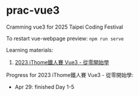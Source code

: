 # prac-vue3
Cramming vue3 for 2025 Taipei Coding Festival

To restart vue-webpage preview: ```npm run serve```

Learning materials:
1. [2023 iThome鐵人賽 Vue3 - 從零開始學](https://ithelp.ithome.com.tw/users/20162607/ironman/6461)

Progress for 2023 iThome鐵人賽 Vue3 - 從零開始學:
- Apr 29: finished Day 1-5
